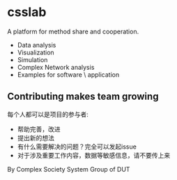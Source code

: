 # csslab

A platform for method share and cooperation.

- Data analysis
- Visualization
- Simulation
- Complex Network analysis
- Examples for software \ application

## Contributing makes team growing

每个人都可以是项目的参与者:
- 帮助完善，改进
- 提出新的想法
- 有什么需要解决的问题？完全可以发起issue
- 对于涉及重要工作内容，数据等敏感信息，请不要传上来

By Complex Society System Group of DUT
